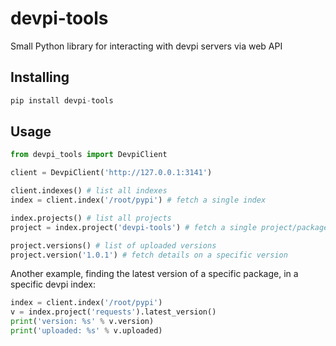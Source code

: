 # devpi-tools
Small Python library for interacting with devpi servers via web API

## Installing 

```python
pip install devpi-tools
```

## Usage

```python
from devpi_tools import DevpiClient

client = DevpiClient('http://127.0.0.1:3141')

client.indexes() # list all indexes
index = client.index('/root/pypi') # fetch a single index

index.projects() # list all projects
project = index.project('devpi-tools') # fetch a single project/package by name

project.versions() # list of uploaded versions
project.version('1.0.1') # fetch details on a specific version
```

Another example, finding the latest version of a specific package, in a specific devpi index:
```python
index = client.index('/root/pypi')
v = index.project('requests').latest_version()
print('version: %s' % v.version)
print('uploaded: %s' % v.uploaded)
```
